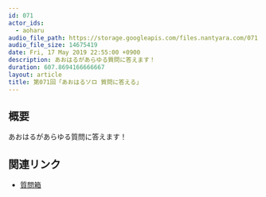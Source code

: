 ```yaml
---
id: 071
actor_ids:
  - aoharu
audio_file_path: https://storage.googleapis.com/files.nantyara.com/071.mp3
audio_file_size: 14675419
date: Fri, 17 May 2019 22:55:00 +0900
description: あおはるがあらゆる質問に答えます！
duration: 607.8694166666667
layout: article
title: 第071回「あおはるソロ 質問に答える」
---
```

## 概要

あおはるがあらゆる質問に答えます！

## 関連リンク

* [質問箱](https://peing.net/ja/nantyaraidol)
